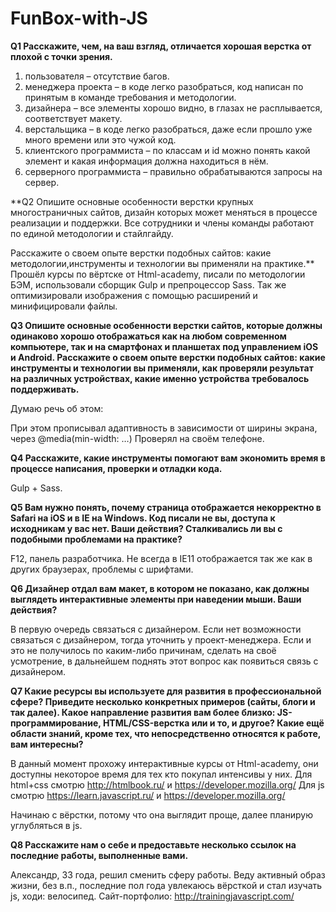 # FunBox-with-JS

**Q1 Расскажите, чем, на ваш взгляд, отличается хорошая верстка от плохой с точки зрения.**

1)	пользователя – отсутствие багов.
2)	менеджера проекта – в коде легко разобраться, код написан по принятым в команде требования и методологии.
3)	дизайнера – все элементы хорошо видно, в глазах не расплывается, соответствует макету.
4)	верстальщика – в коде легко разобраться, даже если прошло уже много времени или это чужой код.
5)	клиентского программиста – по классам и id можно понять какой элемент и какая информация должна находиться в нём.
6)	серверного программиста – правильно обрабатываются запросы на сервер.


**Q2 Опишите основные особенности верстки крупных многостраничных сайтов, дизайн которых может меняться в процессе реализации и поддержки.
Все сотрудники и члены команды работают по единой методологии и стайлгайду.

Расскажите о своем опыте верстки подобных сайтов: какие методологии,инструменты и технологии вы применяли на практике.**
Прошёл курсы по вёртске от Html-academy, писали по методологии БЭМ, использовали сборщик Gulp и препроцессор Sass. Так же оптимизировали изображения с помощью расширений и минифицировали файлы.


**Q3 Опишите основные особенности верстки сайтов, которые должны одинаково хорошо отображаться как на любом современном компьютере, так и на смартфонах и планшетах под управлением iOS и Android. Расскажите о своем опыте верстки подобных сайтов: какие инструменты и технологии вы применяли, как проверяли результат на различных устройствах, какие именно устройства требовалось поддерживать.**

Думаю речь об этом:
<meta name="viewport" content="width=device-width,initial-scale=1">

При этом прописывал адаптивность в зависимости от ширины экрана, через @media(min-width: …)
Проверял на своём телефоне.


**Q4 Расскажите, какие инструменты помогают вам экономить время в процессе
написания, проверки и отладки кода.**

Gulp + Sass.


**Q5 Вам нужно понять, почему страница отображается некорректно в Safari на iOS и в IE на Windows. Код писали не вы, доступа к исходникам у вас нет. Ваши действия? Сталкивались ли вы с подобными проблемами на практике?**

F12, панель разработчика.
Не всегда в IE11 отображается так же как в других браузерах, проблемы с шрифтами.


**Q6 Дизайнер отдал вам макет, в котором не показано, как должны выглядеть
интерактивные элементы при наведении мыши. Ваши действия?**

В первую очередь связаться с дизайнером.
Если нет возможности связаться с дизайнером, тогда уточнить у проект-менеджера.
Если и это не получилось по каким-либо причинам, сделать на своё усмотрение, в дальнейшем поднять этот вопрос как появиться связь с дизайнером.


**Q7 Какие ресурсы вы используете для развития в профессиональной сфере? Приведите несколько конкретных примеров (сайты, блоги и так далее).
Какое направление развития вам более близко: JS-программирование, HTML/CSS-верстка или и то, и другое?
Какие ещё области знаний, кроме тех, что непосредственно относятся к работе, вам интересны?**

В данный момент прохожу интерактивные курсы от Html-academy, они доступны некоторое время для тех кто покупал интенсивы у них.
Для html+css смотрю http://htmlbook.ru/ и https://developer.mozilla.org/
Для js смотрю https://learn.javascript.ru/ и https://developer.mozilla.org/

Начинаю с вёрстки, потому что она выглядит проще, далее планирую углубляться в js.


**Q8 Расскажите нам о себе и предоставьте несколько ссылок на последние работы, выполненные вами.**

Александр, 33 года, решил сменить сферу работы.
Веду активный образ жизни, без в.п., последние пол года увлекаюсь вёрсткой и стал изучать js, ходи: велосипед.
Сайт-портфолио: http://trainingjavascript.com/

